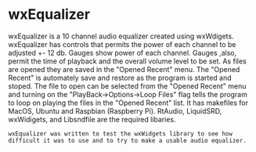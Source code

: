 # wxEqualizer

   wxEqualizer is a 10 channel audio equalizer created using wxWdigets. wxEqualizer has controls that permits the power of each channel to be adjusted +- 12 db. Gauges show power of each channel. Gauges ,also, permit the time of playback and the overall volume level to be set. As files are opened they are saved in the "Opened Recent" menu. The "Opened Recent" is automately save and restore as the program is started and stoped.  The file to open can be selected from the "Opened Recent" menu and turning on the "PlayBack->Options->Loop Files" flag tells the program to loop on playing the files in the "Opened Recent" list. It has makefiles for MacOS, Ubuntu and Raspbian (Raspberry Pi). RtAudio, LiquidSRD, wxWidigets, and Libsndfile are the required libaries.



    wxEqualizer was written to test the wxWidgets library to see how difficult it was to use and to try to make a usable audio equalizer.
